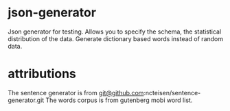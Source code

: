 # json-generator
Json generator for testing. Allows you to specify the schema, the statistical distribution of the data. Generate dictionary based words instead of random data.

# attributions
The sentence generator is from git@github.com:ncteisen/sentence-generator.git
The words corpus is from gutenberg mobi word list.
